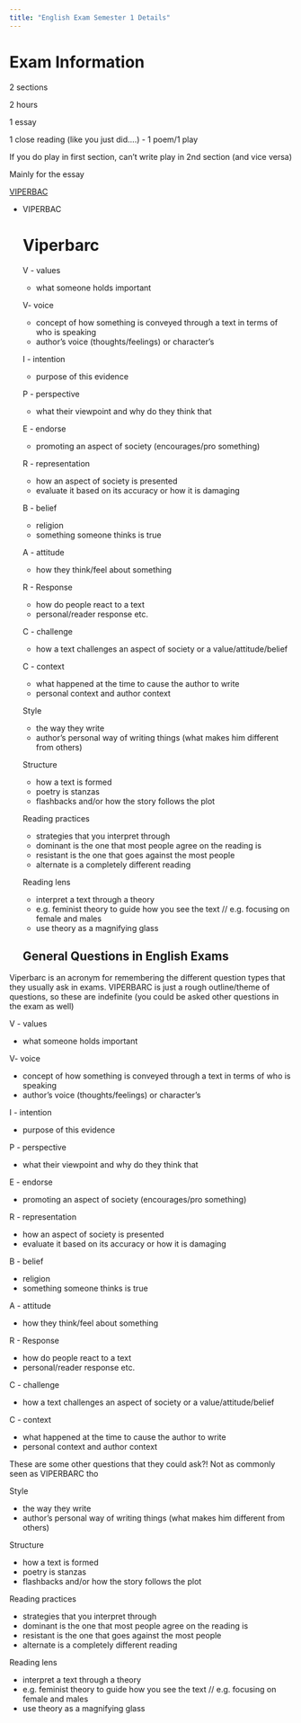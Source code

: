 ```yaml
---
title: "English Exam Semester 1 Details"
---
```


# Exam Information

2 sections

2 hours

1 essay

1 close reading (like you just did….) - 1 poem/1 play 

If you do play in first section, can’t write play in 2nd section (and vice versa)

Mainly for the essay

[VIPERBAC](https://www.notion.so/VIPERBAC-3f25efac43d0453a874a97079a956f8e?pvs=21)

- VIPERBAC
    
    # Viperbarc
    
    V - values
    
    - what someone holds important
    
    V- voice
    
    - concept of how something is conveyed through a text in terms of who is speaking
    - author’s voice (thoughts/feelings) or character’s
    
    I - intention
    
    - purpose of this evidence
    
    P - perspective
    
    - what their viewpoint and why do they think that
    
    E - endorse
    
    - promoting an aspect of society (encourages/pro something)
    
    R - representation
    
    - how an aspect of society is presented
    - evaluate it based on its accuracy or how it is damaging
    
    B - belief
    
    - religion
    - something someone thinks is true
    
    A - attitude
    
    - how they think/feel about something
    
    R - Response
    
    - how do people react to a text
    - personal/reader response etc.
    
    C - challenge
    
    - how a text challenges an aspect of society or a value/attitude/belief
    
    C - context
    
    - what happened at the time to cause the author to write
    - personal context and author context
    
    Style
    
    - the way they write
    - author’s personal way of writing things (what makes him different from others)
    
    Structure 
    
    - how a text is formed
    - poetry is stanzas
    - flashbacks and/or how the story follows the plot
    
    Reading practices
    
    - strategies that you interpret through
    - dominant is the one that most people agree on the reading is
    - resistant is the one that goes against the most people
    - alternate is a completely different reading
    
    Reading lens
    
    - interpret a text through a theory
    - e.g. feminist theory to guide how you see the text // e.g. focusing on female and males
    - use theory as a magnifying glass
 
  ## General Questions in English Exams
Viperbarc is an acronym for remembering the different question types that they usually ask in exams. VIPERBARC is just a rough outline/theme of questions, so these are indefinite (you could be asked other questions in the exam as well)

V - values

- what someone holds important

V- voice

- concept of how something is conveyed through a text in terms of who is speaking
- author’s voice (thoughts/feelings) or character’s

I - intention

- purpose of this evidence

P - perspective

- what their viewpoint and why do they think that

E - endorse

- promoting an aspect of society (encourages/pro something)

R - representation

- how an aspect of society is presented
- evaluate it based on its accuracy or how it is damaging

B - belief

- religion
- something someone thinks is true

A - attitude

- how they think/feel about something

R - Response

- how do people react to a text
- personal/reader response etc.

C - challenge

- how a text challenges an aspect of society or a value/attitude/belief

C - context

- what happened at the time to cause the author to write
- personal context and author context

These are some other questions that they could ask?!
Not as commonly seen as VIPERBARC tho

Style

- the way they write
- author’s personal way of writing things (what makes him different from others)

Structure 

- how a text is formed
- poetry is stanzas
- flashbacks and/or how the story follows the plot

Reading practices

- strategies that you interpret through
- dominant is the one that most people agree on the reading is
- resistant is the one that goes against the most people
- alternate is a completely different reading

Reading lens

- interpret a text through a theory
- e.g. feminist theory to guide how you see the text // e.g. focusing on female and males
- use theory as a magnifying glass
